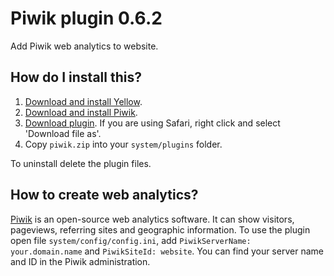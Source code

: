 Piwik plugin 0.6.2
==================
Add Piwik web analytics to website.

## How do I install this?

1. [Download and install Yellow](https://github.com/datenstrom/yellow/).
2. [Download and install Piwik](http://piwik.org/).
3. [Download plugin](https://github.com/datenstrom/yellow-plugins/raw/master/zip/piwik.zip). If you are using Safari, right click and select 'Download file as'.
4. Copy `piwik.zip` into your `system/plugins` folder.

To uninstall delete the plugin files.

## How to create web analytics?

[Piwik](http://piwik.org/) is an open-source web analytics software. It can show visitors, pageviews, referring sites and geographic information. To use the plugin open file `system/config/config.ini`, add `PiwikServerName: your.domain.name` and `PiwikSiteId: website`. You can find your server name and ID in the Piwik administration.
